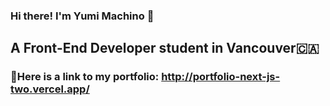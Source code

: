 ### Hi there! I'm Yumi Machino 👋
## A Front-End Developer student in Vancouver🇨🇦

### 📍Here is a link to my portfolio: http://portfolio-next-js-two.vercel.app/ 
<!--
**YumiMachino/YumiMachino** is a ✨ _special_ ✨ repository because its `README.md` (this file) appears on your GitHub profile.

Here are some ideas to get you started:

- 🔭 I’m currently working on ...
- 🌱 I’m currently learning ...
- 👯 I’m looking to collaborate on ...
- 🤔 I’m looking for help with ...
- 💬 Ask me about ...
- 📫 How to reach me: ...
- 😄 Pronouns: ...
- ⚡ Fun fact: ...
-->
